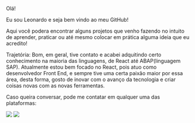 Olá! 

Eu sou Leonardo e seja bem vindo ao meu GitHub! 

Aqui você podera encontrar alguns projetos que venho fazendo no intuito de aprender, praticar ou até mesmo colocar em prática alguma ideia que eu acredito!

Trajetória:
  Bom, em geral, tive contato e acabei adquitindo certo conhecimento na maioria das linguagens, de React até ABAP(linguagem SAP). Atualmente estou bem focado no React, pois atuo como desenvolvedor Front End, e sempre tive uma certa paixão maior por essa área, desta forma, gosto de inovar com o avanço da tecnologia e criar coisas novas com as novas ferramentas.
  
 Caso queira conversar, pode me contatar em qualquer uma das plataformas:
  
[<img src="https://img.shields.io/badge/linkedin-%230077B5.svg?&style=for-the-badge&logo=linkedin&logoColor=white" />](https://www.linkedin.com/in/melinmiguel/)
[<img src = "https://img.shields.io/badge/instagram-%23E4405F.svg?&style=for-the-badge&logo=instagram&logoColor=white">](https://www.instagram.com/leonardomelin/)
  
<!--
**melinmiguel/melinmiguel** is a ✨ _special_ ✨ repository because its `README.md` (this file) appears on your GitHub profile.

Here are some ideas to get you started:

- 🔭 I’m currently working on Dextra Digital
- 🌱 I’m currently learning React
- 📫 How to reach me:
- 😄 Pronouns: ...
- ⚡ Fun fact: ...
-->
